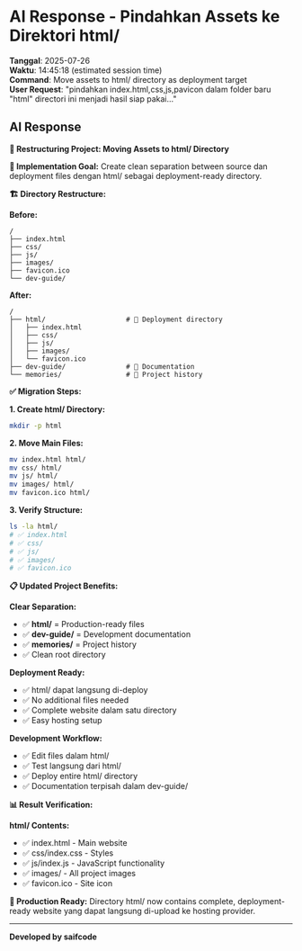 # AI Response - Pindahkan Assets ke Direktori html/

**Tanggal**: 2025-07-26  
**Waktu**: 14:45:18 (estimated session time)  
**Command**: Move assets to html/ directory as deployment target  
**User Request**: "pindahkan index.html,css,js,pavicon dalam folder baru "html" directori ini menjadi hasil siap pakai..."

## AI Response

**📁 Restructuring Project: Moving Assets to html/ Directory**

**🎯 Implementation Goal:**
Create clean separation between source dan deployment files dengan html/ sebagai deployment-ready directory.

**🏗️ Directory Restructure:**

**Before:**
```
/
├── index.html
├── css/
├── js/
├── images/
├── favicon.ico
└── dev-guide/
```

**After:**
```
/
├── html/                    # 🚀 Deployment directory
│   ├── index.html
│   ├── css/
│   ├── js/
│   ├── images/
│   └── favicon.ico
├── dev-guide/               # 📖 Documentation
└── memories/                # 📝 Project history
```

**✅ Migration Steps:**

**1. Create html/ Directory:**
```bash
mkdir -p html
```

**2. Move Main Files:**
```bash
mv index.html html/
mv css/ html/
mv js/ html/
mv images/ html/
mv favicon.ico html/
```

**3. Verify Structure:**
```bash
ls -la html/
# ✅ index.html
# ✅ css/
# ✅ js/
# ✅ images/
# ✅ favicon.ico
```

**📋 Updated Project Benefits:**

**Clear Separation:**
- ✅ **html/** = Production-ready files
- ✅ **dev-guide/** = Development documentation
- ✅ **memories/** = Project history
- ✅ Clean root directory

**Deployment Ready:**
- ✅ html/ dapat langsung di-deploy
- ✅ No additional files needed
- ✅ Complete website dalam satu directory
- ✅ Easy hosting setup

**Development Workflow:**
- ✅ Edit files dalam html/
- ✅ Test langsung dari html/
- ✅ Deploy entire html/ directory
- ✅ Documentation terpisah dalam dev-guide/

**📊 Result Verification:**

**html/ Contents:**
- ✅ index.html - Main website
- ✅ css/index.css - Styles
- ✅ js/index.js - JavaScript functionality
- ✅ images/ - All project images
- ✅ favicon.ico - Site icon

**🎯 Production Ready:**
Directory html/ now contains complete, deployment-ready website yang dapat langsung di-upload ke hosting provider.

---

**Developed by saifcode**